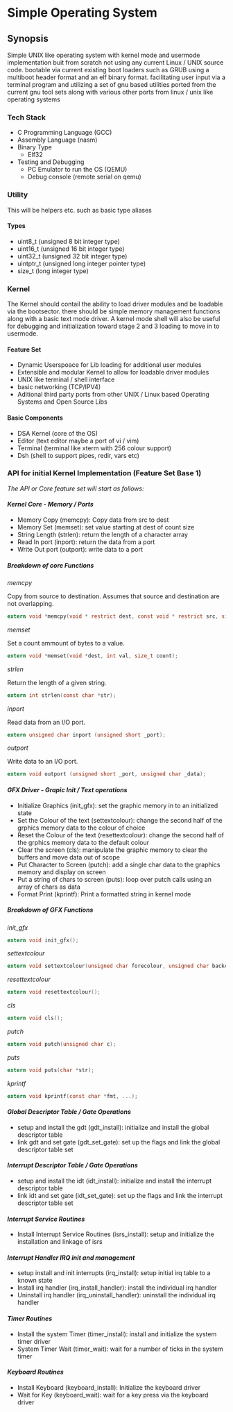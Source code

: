 # Simple Operating System

## Synopsis
Simple UNIX like operating system with kernel mode and usermode implementation buit from scratch not using any current Linux / UNIX source code. bootable via current existing boot loaders such as GRUB using a multiboot header format and an elf binary format. facilitating user input via a terminal program and utilizing a set of gnu based utilities ported from the current gnu tool sets along with various other ports from linux / unix like operating systems

### Tech Stack
- C Programming Language (GCC)
- Assembly Language (nasm)
- Binary Type
    - Elf32
- Testing and Debugging
    - PC Emulator to run the OS (QEMU)
    - Debug console (remote serial on qemu)

### Utility
This will be helpers etc. such as basic type aliases

#### Types
- uint8_t (unsigned 8 bit integer type)
- uint16_t (unsigned 16 bit integer type)
- uint32_t (unsigned 32 bit integer type)
- uintptr_t (unsigned long integer pointer type)
- size_t (long integer type)

### Kernel
The Kernel should contail the ability to load driver modules and be loadable via the bootsector. there should be simple memory management functions along with a basic text mode driver. A kernel mode shell will also be useful for debugging and initialization toward stage 2 and 3 loading to move in to usermode.

#### Feature Set
- Dynamic Userspoace for Lib loading for additional user modules
- Extensible and modular Kernel to allow for loadable driver modules
- UNIX like terminal / shell interface
- basic networking (TCP/IPV4)
- Aditional third party ports from other UNIX / Linux based Operating Systems and Open Source Libs

#### Basic Components
- DSA Kernel (core of the OS)
- Editor (text editor maybe a port of vi / vim)
- Terminal (terminal like xterm with 256 colour support)
- Dsh (shell to support pipes, redir, vars etc)

### API for initial Kernel Implementation (Feature Set Base 1)

*The API or Core feature set will start as follows:*

#### *Kernel Core - Memory / Ports*
- Memory Copy (memcpy): Copy data from src to dest
- Memory Set (memset): set value starting at dest of count size
- String Length (strlen): return the length of a character array
- Read In port (inport): return the data from a port
- Write Out port (outport): write data to a port

##### Breakdown of core Functions

*memcpy*

 Copy from source to destination. Assumes that source and destination are not overlapping.

```C
extern void *memcpy(void * restrict dest, const void * restrict src, size_t count);
```

*memset*

Set a count ammount of bytes to a value.

```C
extern void *memset(void *dest, int val, size_t count);
```

*strlen*

Return the length of a given string.

```C
extern int strlen(const char *str);
```

*inport*

Read data from an I/O port.

```C
extern unsigned char inport (unsigned short _port);
```

*outport*

Write data to an I/O port.

```C
extern void outport (unsigned short _port, unsigned char _data);
```

#### *GFX Driver - Grapic Init / Text operations*
- Initialize Graphics (init_gfx): set the graphic memory in to an initialized state
- Set the Colour of the text (settextcolour): change the second half of the grphics memory data to the colour of choice
- Reset the Colour of the text (resettextcolour): change the second half of the grphics memory data to the default colour
- Clear the screen (cls): manipulate the graphic memory to clear the buffers and move data out of scope
- Put Character to Screen (putch): add a single char data to the graphics memory and display on screen
- Put a string of chars to screen (puts): loop over putch calls using an array of chars as data
- Format Print (kprintf): Print a formatted string in kernel mode

##### Breakdown of GFX Functions

*init_gfx*

```C
extern void init_gfx();
```

*settextcolour*

```C
extern void settextcolour(unsigned char forecolour, unsigned char backcolour);
```

*resettextcolour*

```C
extern void resettextcolour();
```

*cls*

```C
extern void cls();
```

*putch*

```C
extern void putch(unsigned char c);
```

*puts*

```C
extern void puts(char *str);
```

*kprintf*

```C
extern void kprintf(const char *fmt, ...);
```

#### *Global Descriptor Table / Gate Operations*
- setup and install the gdt (gdt_install): initialize and install the global descriptor table
- link gdt and set gate (gdt_set_gate): set up the flags and link the global descriptor table set

#### *Interrupt Descriptor Table / Gate Operations*
- setup and install the idt (idt_install): initialize and install the interrupt descriptor table
- link idt and set gate (idt_set_gate): set up the flags and link the interrupt descriptor table set

#### *Interrupt Service Routines*
- Install Interrupt Service Routines (isrs_install): setup and initialize the installation and linkage of isrs

#### *Interrupt Handler IRQ init and management*
- setup install and init interrupts (irq_install): setup initial irq table to a known state
- Install irq handler (irq_install_handler): install the individual irq handler
- Uninstall irq handler (irq_uninstall_handler): uninstall the individual irq handler

#### *Timer Routines*
- Install the system Timer (timer_install): install and initialize the system timer driver
- System Timer Wait (timer_wait): wait for a number of ticks in the system timer

#### *Keyboard Routines*
- Install Keyboard (keyboard_install): Initialize the keyboard driver
- Wait for Key (keyboard_wait): wait for a key press via the keyboard driver

